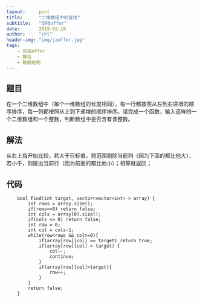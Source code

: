 ```yaml
---
layout:     post
title:      "二维数组中的查找"
subtitle:   "剑指offer"
date:       2019-02-19
author:     "chl"
header-img: "img/jzoffer.jpg"
tags:
    - 剑指offer
    - 算法
    - 数据结构
--- 
```

## 题目
在一个二维数组中（每个一维数组的长度相同），每一行都按照从左到右递增的顺序排序，每一列都按照从上到下递增的顺序排序。请完成一个函数，输入这样的一个二维数组和一个整数，判断数组中是否含有该整数。

## 解法
从右上角开始比较，若大于目标值，则范围剔除当前列（因为下面的都比他大），若小于，则提出当前行（因为前面的都比他小）；相等就返回；

## 代码
```
    bool Find(int target, vector<vector<int> > array) {
        int rows = array.size();
        if(rows<=0) return false;
        int cols = array[0].size();
        if(cols <= 0) return false;
        int row = 0;
        int col = cols-1;
        while(row<rows && col>=0){
            if(array[row][col] == target) return true;
            if(array[row][col] > target) {
                col--;
                continue;
            }
            if(array[row][col]<target){
                row++;
            }
        }
        return false;
    }
```
